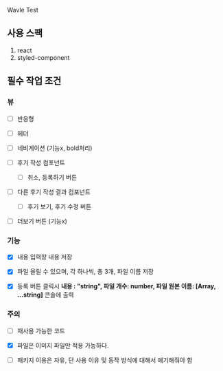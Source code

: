 Wavle Test

## 사용 스팩

1. react
2. styled-component

## 필수 작업 조건

### 뷰

- [ ] 반응형

- [ ] 헤더

- [ ] 네비게이션 (기능x, bold처리)

- [ ] 후기 작성 컴포넌트

  - [ ] 취소, 등록하기 버튼

- [ ] 다른 후기 작성 결과 컴포넌트

  - [ ] 후기 보기, 후기 수정 버튼

- [ ] 더보기 버튼 (기능x)

### 기능

- [x] 내용 입력창 내용 저장

- [x] 파일 올릴 수 있으며, 각 하나씩, 총 3개, 파일 이름 저장

- [x] 등록 버튼 클릭시 **내용 : "string", 파일 개수: number, 파일 원본 이름: [Array, ...string]** 콘솔에 출력

### 주의

- [ ] 재사용 가능한 코드

- [x] 파일은 이미지 파일만 적용 가능하다.

- [ ] 패키지 이용은 자유, 단 사용 이유 및 동작 방식에 대해서 얘기해줘야 함
